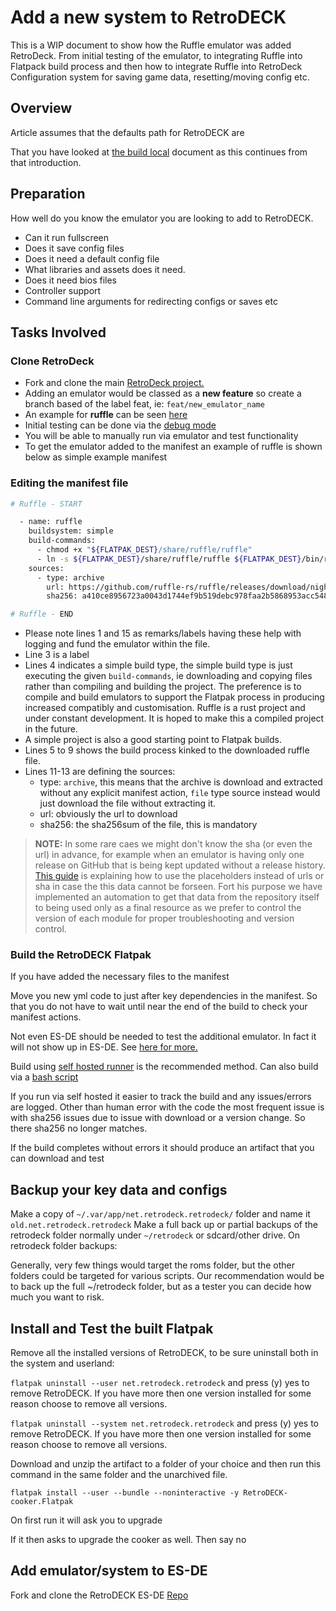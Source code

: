 # Add a new system to RetroDECK

This is a WIP document to show how the Ruffle emulator was added RetroDeck. From initial testing of the emulator, to integrating Ruffle into Flatpack build process and then how to integrate Ruffle into RetroDeck Configuration system for saving game data, resetting/moving config etc.

## Overview

Article assumes that the defaults path for RetroDECK are

That you have looked at [the build local](build-locally.md) document as this continues from that introduction.

## Preparation

How well do you know the emulator you are looking to add to RetroDECK. 

 * Can it run fullscreen
 * Does it save config files
 * Does it need a default config file
 * What libraries and assets does it need.
 * Does it need bios files
 * Controller support
 * Command line arguments for redirecting configs or saves etc

## Tasks Involved

### Clone RetroDeck

- Fork and clone the main [RetroDeck project.](https://github.com/XargonWan/RetroDECK/fork)
- Adding an emulator would be classed as a **new feature** so create a branch based of the label feat, ie: `feat/new_emulator_name`
- An example for **ruffle** can be seen [here](https://github.com/monkeyx-net/RetroDECK_UK/tree/feat/ruffle)
- Initial testing can be done via the [debug mode](/wiki_development/general/debug-mode/#retrodeck-in-debug-mode)
- You will be able to manually run via emulator and test functionality
- To get the emulator added to the manifest an example of ruffle is shown below as simple example manifest

### Editing the manifest file 

```bash linenums="1"
# Ruffle - START

  - name: ruffle
    buildsystem: simple
    build-commands:
      - chmod +x "${FLATPAK_DEST}/share/ruffle/ruffle"
      - ln -s ${FLATPAK_DEST}/share/ruffle/ruffle ${FLATPAK_DEST}/bin/ruffle
    sources:
      - type: archive
        url: https://github.com/ruffle-rs/ruffle/releases/download/nightly-2024-07-02/ruffle-nightly-2024_07_02-linux-x86_64.tar.gz
        sha256: a410ce8956723a0043d1744ef9b519debc978faa2b5868953acc548e44586d15

# Ruffle - END
```

 - Please note lines 1 and 15 as remarks/labels having these help with logging and fund the emulator within the file.
 - Line 3 is a label
 - Lines 4 indicates a simple build type, the simple build type is just executing the given `build-commands`, ie downloading and copying files rather than compiling and building the project. The preference is to compile and build emulators to  support the Flatpak process in producing increased compatibly and customisation. Ruffle is a rust project and under constant development. It is hoped to make this a compiled project in the future. 
 - A simple project is also a good starting point to Flatpak builds.
 - Lines 5 to 9 shows the build process kinked to the downloaded ruffle file.
 - Lines 11-13 are defining the sources:
   - type: `archive`, this means that the archive is download and extracted without any explicit manifest action, `file` type source instead would just download the file without extracting it.
   - url: obviously the url to download
   - sha256: the sha256sum of the file, this is mandatory

> **NOTE:** In some rare caes we might don't know the sha (or even the url) in advance, for example when an emulator is having only one release on GitHub that is being kept updated without a release history.
[This guide](wiki-rtd/docs/wiki_development/general/automate-emulator-with-placeholders.md) is explaining how to use the placeholders instead of urls or sha in case the this data cannot be forseen.
Fort his purpose we have implemented an automation to get that data from the repository itself to being used only as a final resource as we prefer to control the version of each module for proper troubleshooting and version control.

### Build the RetroDECK Flatpak

If you have added the necessary files to the manifest

Move you new yml code to just after key dependencies in the manifest. So that you do not have to wait until near the end of the build to check your manifest actions.

Not even ES-DE should be needed to test the additional emulator. In fact it will not show up in ES-DE. See [here for more.](#add-emulatorsystem-to-es-de)

Build using  [self hosted runner](build-locally/#build-locally-installed-github-runner) is the recommended method. Can also build via a [bash script](build-locally/#build-locally-via-bash-script)

If you run via self hosted it easier to track the build and any issues/errors are logged. 
Other than human error with the code the most frequent issue is with sha256 issues due to issue with download or a version change. So there sha256 no longer matches.

If the build completes without errors it should produce an artifact that you can download and test


## Backup your key data and configs

Make a copy of `~/.var/app/net.retrodeck.retrodeck/` folder and name it `old.net.retrodeck.retrodeck`
Make a full back up or partial backups of the retrodeck folder normally under `~/retrodeck` or sdcard/other drive.
On retrodeck folder backups:

Generally, very few things would target the roms folder, but the other folders could be targeted for various scripts. Our recommendation would be to back up the full ~/retrodeck folder, but as a tester you can decide how much you want to risk.

## Install and Test the built Flatpak

Remove all the installed versions of RetroDECK, to be sure uninstall both in the system and userland:

`flatpak uninstall --user net.retrodeck.retrodeck` and press (y) yes to remove RetroDECK. If you have more then one version installed for some reason choose to remove all versions.

`flatpak uninstall --system net.retrodeck.retrodeck` and press (y) yes to remove RetroDECK. If you have more then one version installed for some reason choose to remove all versions.

Download and unzip the artifact to a folder of your choice and then run this command in the same folder and the unarchived file.

`flatpak install --user --bundle --noninteractive -y RetroDECK-cooker.Flatpak`

On first run it will ask you to upgrade

If it then asks to upgrade the cooker as well. Then say no


## Add emulator/system to ES-DE

Fork and clone the RetroDECK ES-DE [Repo](https://github.com/XargonWan/RetroDECK-ES-DE/fork)
